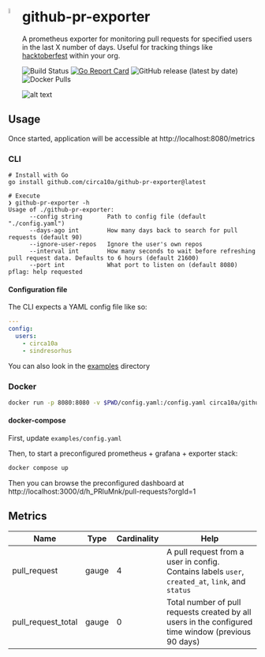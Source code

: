 # <img src="https://github.githubassets.com/images/modules/logos_page/GitHub-Mark.png" height="5%" width="5%" align="left"/> github-pr-exporter

A prometheus exporter for monitoring pull requests for specified users in the last X number of days. Useful for tracking things like [hacktoberfest](https://hacktoberfest.digitalocean.com/) within your org.

![Build Status](https://github.com/circa10a/github-pr-exporter/workflows/deploy/badge.svg)
[![Go Report Card](https://goreportcard.com/badge/github.com/circa10a/github-pr-exporter)](https://goreportcard.com/report/github.com/circa10a/github-pr-exporter)
![GitHub release (latest by date)](https://img.shields.io/github/v/release/circa10a/github-pr-exporter?style=plastic)
![Docker Pulls](https://img.shields.io/docker/pulls/circa10a/github-pr-exporter?style=plastic)

![alt text](https://i.imgur.com/Ur1N1S5.png)

## Usage

Once started, application will be accessible at http://localhost:8080/metrics

### CLI

```log
# Install with Go
go install github.com/circa10a/github-pr-exporter@latest

# Execute
❯ github-pr-exporter -h
Usage of ./github-pr-exporter:
      --config string       Path to config file (default "./config.yaml")
      --days-ago int        How many days back to search for pull requests (default 90)
      --ignore-user-repos   Ignore the user's own repos
      --interval int        How many seconds to wait before refreshing pull request data. Defaults to 6 hours (default 21600)
      --port int            What port to listen on (default 8080)
pflag: help requested
```

#### Configuration file

The CLI expects a YAML config file like so:

```yaml
---
config:
  users:
    - circa10a
    - sindresorhus
```

You can also look in the [examples](/examples) directory

### Docker

```bash
docker run -p 8080:8080 -v $PWD/config.yaml:/config.yaml circa10a/github-pr-exporter
```

#### docker-compose

First, update `examples/config.yaml`

Then, to start a preconfigured prometheus + grafana + exporter stack:

```bash
docker compose up
```

Then you can browse the preconfigured dashboard at http://localhost:3000/d/h_PRluMnk/pull-requests?orgId=1

## Metrics

| Name               | Type  | Cardinality  | Help                                                                                                |
|--------------------|-------|--------------|-----------------------------------------------------------------------------------------------------|
| pull_request       | gauge | 4            | A pull request from a user in config. Contains labels `user`, `created_at`, `link`, and `status`    |
| pull_request_total | gauge | 0            | Total number of pull requests created by all users in the configured time window (previous 90 days) |
